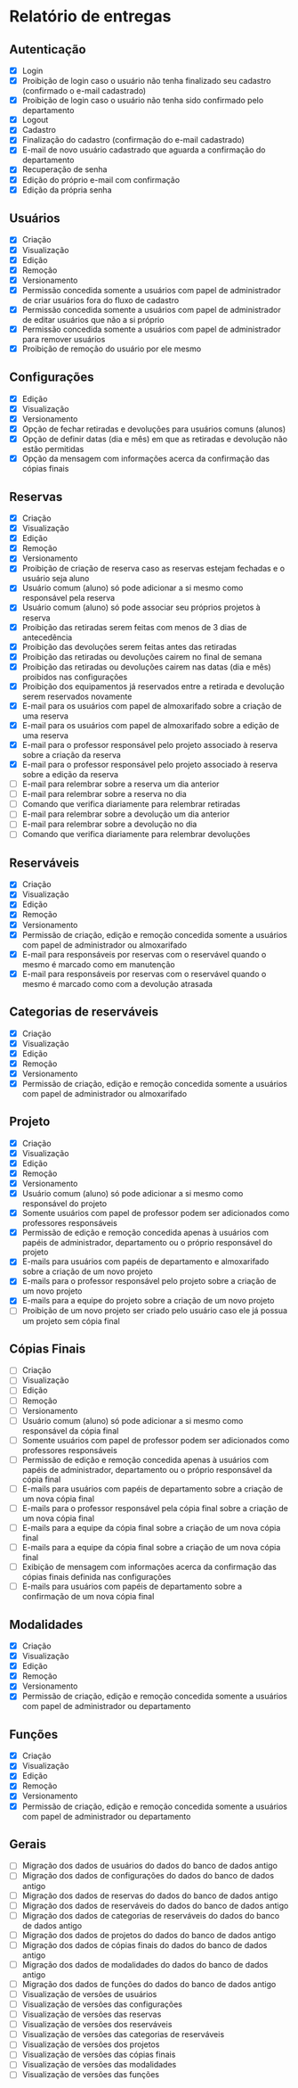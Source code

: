 # Relatório de entregas

## Autenticação

-   [x] Login
-   [x] Proibição de login caso o usuário não tenha finalizado seu cadastro (confirmado o e-mail cadastrado)
-   [x] Proibição de login caso o usuário não tenha sido confirmado pelo departamento
-   [x] Logout
-   [x] Cadastro
-   [x] Finalização do cadastro (confirmação do e-mail cadastrado)
-   [x] E-mail de novo usuário cadastrado que aguarda a confirmação do departamento
-   [x] Recuperação de senha
-   [x] Edição do próprio e-mail com confirmação
-   [x] Edição da própria senha

## Usuários

-   [x] Criação
-   [x] Visualização
-   [x] Edição
-   [x] Remoção
-   [x] Versionamento
-   [x] Permissão concedida somente a usuários com papel de administrador de criar usuários fora do fluxo de cadastro
-   [x] Permissão concedida somente a usuários com papel de administrador de editar usuários que não a si próprio
-   [x] Permissão concedida somente a usuários com papel de administrador para remover usuários
-   [x] Proibição de remoção do usuário por ele mesmo

## Configurações

-   [x] Edição
-   [x] Visualização
-   [x] Versionamento
-   [x] Opção de fechar retiradas e devoluções para usuários comuns (alunos)
-   [x] Opção de definir datas (dia e mês) em que as retiradas e devolução não estão permitidas
-   [x] Opção da mensagem com informações acerca da confirmação das cópias finais

## Reservas

-   [x] Criação
-   [x] Visualização
-   [x] Edição
-   [x] Remoção
-   [x] Versionamento
-   [x] Proibição de criação de reserva caso as reservas estejam fechadas e o usuário seja aluno
-   [x] Usuário comum (aluno) só pode adicionar a si mesmo como responsável pela reserva
-   [x] Usuário comum (aluno) só pode associar seu próprios projetos à reserva
-   [x] Proibição das retiradas serem feitas com menos de 3 dias de antecedência
-   [x] Proibição das devoluções serem feitas antes das retiradas
-   [x] Proibição das retiradas ou devoluções cairem no final de semana
-   [x] Proibição das retiradas ou devoluções cairem nas datas (dia e mês) proibidos nas configurações
-   [x] Proibição dos equipamentos já reservados entre a retirada e devolução serem reservados novamente
-   [x] E-mail para os usuários com papel de almoxarifado sobre a criação de uma reserva
-   [x] E-mail para os usuários com papel de almoxarifado sobre a edição de uma reserva
-   [x] E-mail para o professor responsável pelo projeto associado à reserva sobre a criação da reserva
-   [x] E-mail para o professor responsável pelo projeto associado à reserva sobre a edição da reserva
-   [ ] E-mail para relembrar sobre a reserva um dia anterior
-   [ ] E-mail para relembrar sobre a reserva no dia
-   [ ] Comando que verifica diariamente para relembrar retiradas
-   [ ] E-mail para relembrar sobre a devolução um dia anterior
-   [ ] E-mail para relembrar sobre a devolução no dia
-   [ ] Comando que verifica diariamente para relembrar devoluções

## Reserváveis

-   [x] Criação
-   [x] Visualização
-   [x] Edição
-   [x] Remoção
-   [x] Versionamento
-   [x] Permissão de criação, edição e remoção concedida somente a usuários com papel de administrador ou almoxarifado
-   [x] E-mail para responsáveis por reservas com o reservável quando o mesmo é marcado como em manutenção
-   [x] E-mail para responsáveis por reservas com o reservável quando o mesmo é marcado como com a devolução atrasada

## Categorias de reserváveis

-   [x] Criação
-   [x] Visualização
-   [x] Edição
-   [x] Remoção
-   [x] Versionamento
-   [x] Permissão de criação, edição e remoção concedida somente a usuários com papel de administrador ou almoxarifado

## Projeto

-   [x] Criação
-   [x] Visualização
-   [x] Edição
-   [x] Remoção
-   [x] Versionamento
-   [x] Usuário comum (aluno) só pode adicionar a si mesmo como responsável do projeto
-   [x] Somente usuários com papel de professor podem ser adicionados como professores responsáveis
-   [x] Permissão de edição e remoção concedida apenas à usuários com papéis de administrador, departamento ou o próprio responsável do projeto
-   [x] E-mails para usuários com papéis de departamento e almoxarifado sobre a criação de um novo projeto
-   [x] E-mails para o professor responsável pelo projeto sobre a criação de um novo projeto
-   [x] E-mails para a equipe do projeto sobre a criação de um novo projeto
-   [ ] Proibição de um novo projeto ser criado pelo usuário caso ele já possua um projeto sem cópia final

## Cópias Finais

-   [ ] Criação
-   [ ] Visualização
-   [ ] Edição
-   [ ] Remoção
-   [ ] Versionamento
-   [ ] Usuário comum (aluno) só pode adicionar a si mesmo como responsável da cópia final
-   [ ] Somente usuários com papel de professor podem ser adicionados como professores responsáveis
-   [ ] Permissão de edição e remoção concedida apenas à usuários com papéis de administrador, departamento ou o próprio responsável da cópia final
-   [ ] E-mails para usuários com papéis de departamento sobre a criação de um nova cópia final
-   [ ] E-mails para o professor responsável pela cópia final sobre a criação de um nova cópia final
-   [ ] E-mails para a equipe da cópia final sobre a criação de um nova cópia final
-   [ ] E-mails para a equipe da cópia final sobre a criação de um nova cópia final
-   [ ] Exibição de mensagem com informações acerca da confirmação das cópias finais definida nas configurações
-   [ ] E-mails para usuários com papéis de departamento sobre a confirmação de um nova cópia final

## Modalidades

-   [x] Criação
-   [x] Visualização
-   [x] Edição
-   [x] Remoção
-   [x] Versionamento
-   [x] Permissão de criação, edição e remoção concedida somente a usuários com papel de administrador ou departamento

## Funções

-   [x] Criação
-   [x] Visualização
-   [x] Edição
-   [x] Remoção
-   [x] Versionamento
-   [x] Permissão de criação, edição e remoção concedida somente a usuários com papel de administrador ou departamento

## Gerais

-   [ ] Migração dos dados de usuários do dados do banco de dados antigo
-   [ ] Migração dos dados de configurações do dados do banco de dados antigo
-   [ ] Migração dos dados de reservas do dados do banco de dados antigo
-   [ ] Migração dos dados de reserváveis do dados do banco de dados antigo
-   [ ] Migração dos dados de categorias de reserváveis do dados do banco de dados antigo
-   [ ] Migração dos dados de projetos do dados do banco de dados antigo
-   [ ] Migração dos dados de cópias finais do dados do banco de dados antigo
-   [ ] Migração dos dados de modalidades do dados do banco de dados antigo
-   [ ] Migração dos dados de funções do dados do banco de dados antigo
-   [ ] Visualização de versões de usuários
-   [ ] Visualização de versões das configurações
-   [ ] Visualização de versões das reservas
-   [ ] Visualização de versões dos reserváveis
-   [ ] Visualização de versões das categorias de reserváveis
-   [ ] Visualização de versões dos projetos
-   [ ] Visualização de versões das cópias finais
-   [ ] Visualização de versões das modalidades
-   [ ] Visualização de versões das funções

